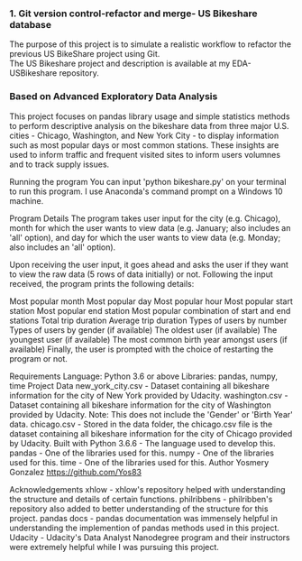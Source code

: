 ### 1. Git version control-refactor and merge- US Bikeshare database
The purpose of this project is to simulate a realistic workflow to refactor the previous US BikeShare project using Git.  
The US Bikeshare project and description is available at my EDA-USBikeshare repository.

### Based on Advanced Exploratory Data Analysis
This project focuses on pandas library usage and simple statistics methods to perform descriptive analysis on the bikeshare data from three major U.S. cities - Chicago, Washington, and New York City - to display information such as most popular days or most common stations. These insights are used to inform traffic and frequent visited sites to inform users volumnes and to track supply issues.

Running the program
You can input 'python bikeshare.py' on your terminal to run this program. I use Anaconda's command prompt on a Windows 10 machine.

Program Details
The program takes user input for the city (e.g. Chicago), month for which the user wants to view data (e.g. January; also includes an 'all' option), and day for which the user wants to view data (e.g. Monday; also includes an 'all' option).

Upon receiving the user input, it goes ahead and asks the user if they want to view the raw data (5 rows of data initially) or not. Following the input received, the program prints the following details:

Most popular month Most popular day Most popular hour Most popular start station Most popular end station Most popular combination of start and end stations Total trip duration Average trip duration Types of users by number Types of users by gender (if available) The oldest user (if available) The youngest user (if available) The most common birth year amongst users (if available) Finally, the user is prompted with the choice of restarting the program or not.

Requirements Language: Python 3.6 or above Libraries: pandas, numpy, time Project Data new_york_city.csv - Dataset containing all bikeshare information for the city of New York provided by Udacity. washington.csv - Dataset containing all bikeshare information for the city of Washington provided by Udacity. Note: This does not include the 'Gender' or 'Birth Year' data. chicago.csv - Stored in the data folder, the chicago.csv file is the dataset containing all bikeshare information for the city of Chicago provided by Udacity. Built with Python 3.6.6 - The language used to develop this. pandas - One of the libraries used for this. numpy - One of the libraries used for this. time - One of the libraries used for this. Author Yosmery Gonzalez https://github.com/Yos83

Acknowledgements xhlow - xhlow's repository helped with understanding the structure and details of certain functions. philribbens - philribben's repository also added to better understanding of the structure for this project. pandas docs - pandas documentation was immensely helpful in understanding the implemention of pandas methods used in this project. Udacity - Udacity's Data Analyst Nanodegree program and their instructors were extremely helpful while I was pursuing this project.

